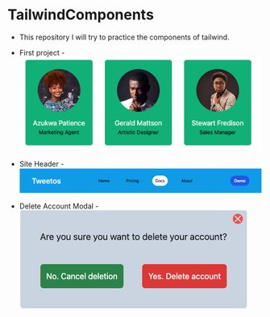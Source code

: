 # TailwindComponents

- This repository I will try to practice the components of tailwind.

- First project - 
![alt text](image.png)

- Site Header - 
![alt text](image-1.png)

- Delete Account Modal - 
![alt text](image-2.png)